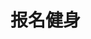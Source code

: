 # 报名健身
<sc-dc></sc-dc>
<br />
<dialog>
# I'd like to [sign up/v.] for a [gym/n./3] [membership/n.]. What kind of plans do you have?
## We have one-, two- and three-year plans. Would you prefer going to a single location or multiple locations?
# I'm only living in LA for one year, so a one-year plan is fine.
This location is near my apartment, so single location is good for me.
## OK.
# What is the [monthly/adj.] fee? And is there an [initiation/n.] fee?
## The initiation fee is $99. The monthly fee for one location is $29.
# That sounds fine. I'll sign up for one year.
## Great! Please [fill out/v.] these forms.
</dialog>

